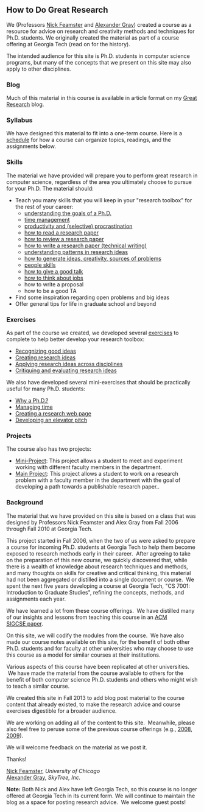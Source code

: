 ## How to Do Great Research

We (Professors [Nick Feamster](http://people.cs.uchicago.edu/~feamster/ "Nick
Feamster") and [Alexander Gray](http://www.cc.gatech.edu/~agray/ "Alex Gray"))
created a course as a resource for advice on research and creativity methods
and techniques for Ph.D. students. We originally created the material as part
of a course offering at Georgia Tech (read on for the history).  

The intended audience for this site is Ph.D.  students in computer science
programs, but many of the concepts that we present on this site may also apply
to other disciplines.

### Blog

Much of this material in this course is available in article format on my
[Great Research](https://medium.com/great-research) blog.

### Syllabus

We have designed this material to fit into a one-term course. Here is a
[schedule](syllabus.md) for how a course can organize topics, readings, and
the assignments below.

### Skills

The material we have provided will prepare you to perform great
research in computer science, regardless of the area you ultimately choose to
pursue for your Ph.D. The material should:

- Teach you many skills that you will keep in your \"research
  toolbox\" for the rest of your career:
    - [understanding the goals of a Ph.D.](slides/phy-why.ppt)
    - [time management](slides/time-management.ppt)
    - [productivity and (selective) procrastination](slides/motivation-and-procrastination.ppt)
    - [how to read a research paper](slides/reading-reviewing.ppt)
    - [how to review a research paper](slides/reading-reviewing.ppt)
    - [how to write a research paper (technical writing)](slides/how-to-write.ppt)
    - [understanding patterns in research ideas](slides/research-patterns.ppt)
    - [how to generate ideas, creativity, sources of problems](slides/creativity.ppt)
    - [people skills](slides/people-skills.ppt)
    - [how to give a good talk](slides/how-to-give-a-talk.ppt)
    - [how to think about jobs](slides/research-jobs.ppt)
    - how to write a proposal
    - how to be a good TA
- Find some inspiration regarding open problems and big ideas
- Offer general tips for life in graduate school and beyond

### Exercises

As part of the course we created, we developed several [exercises](exercises.md)
to complete to help better develop your research toolbox:
   - [Recognizing good ideas](exercises/recognizing.md)
   - [Creating research ideas](exercises/creating.md)
   - [Applying research ideas across disciplines](exercises/applying.md)
   - [Critiquing and evaluating research ideas](exercises/critiquing.md)

We also have developed several mini-exercises that should be practically
useful for many Ph.D. students:
   - [Why a Ph.D.?](exercises/why-phd.md)
   - [Managing time](exercises/time.md)
   - [Creating a research web page](exercises/webpage.md)
   - [Developing an elevator pitch](exercises/elevator.md)


### Projects

The course also has two projects:
   - [Mini-Project](exercises/mini-project.md): This project allows a student to meet and experiment
     working with different faculty members in the department.
   - [Main Project](exercises/main-project.md): This project allows a student to work on a research
     problem with a faculty member in the department with the goal of
     developing a path towards a publishable research paper..

### Background

The material that we have provided on this
site is based on a class that was designed by Professors Nick Feamster
and Alex Gray from Fall 2006 through Fall 2010 at Georgia Tech.

This project started in Fall 2006, when the two of us were asked to
prepare a course for incoming Ph.D. students at Georgia Tech to help
them become exposed to research methods early in their career.  After
agreeing to take on the preparation of this new course, we quickly
discovered that, while there is a wealth of knowledge about research
techniques and methods, and many thoughts on skills for creative and
critical thinking, this material had not been aggregated or distilled
into a single document or course.  We spent the next five years
developing a course at Georgia Tech, \"CS 7001: Introduction to Graduate
Studies\", refining the concepts, methods, and assignments each year.

We have learned a lot from these course offerings.  We have distilled
many of our insights and lessons from teaching this course in an [ACM
SIGCSE paper](http://dl.acm.org/citation.cfm?doid=1352135.1352294 "Can Great Research Be Taught?").  

On this site, we will codify the modules from the
course.  We have also made our course notes available on this site, for
the benefit of both other Ph.D. students and for faculty at other
universities who may choose to use this course as a model for similar
courses at their institutions.

Various aspects of this course have been replicated at other
universities.  We have made the material from the course available to
others for the benefit of both computer science Ph.D. students and
others who might wish to teach a similar course.

We created this site in Fall 2013 to add blog post material
to the course content that already existed, to make the research advice
and course exercises digestible for a broader audience.

We are working on adding all of the content to this site.  Meanwhile,
please also feel free to peruse some of the previous course offerings
(e.g., [2008](http://www.noise-lab.net/classes/cs7001/fall_2008/syllabus.html#Schedule "2008"), 
[2009](http://www.noise-lab.net/classes/cs7001/fall_2009/syllabus.html#Schedule "2009")).

We will welcome feedback on the material as we post it.

Thanks!

[Nick Feamster](http://people.cs.uchicago.edu/~feamster/), *University of Chicago* <br />
[Alexander Gray](http://www.cc.gatech.edu/~agray/), *SkyTree, Inc.*

**Note:** Both Nick and Alex have left Georgia Tech, so this course is
no longer offered at Georgia Tech in its current form. We will continue
to maintain the blog as a space for posting research advice.  We welcome
guest posts!
